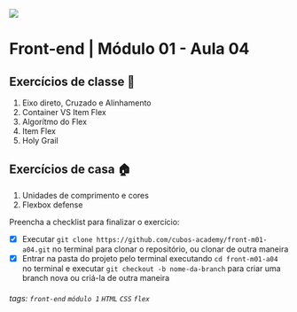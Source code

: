![](https://i.imgur.com/xG74tOh.png)

# Front-end | Módulo 01 - Aula 04

## Exercícios de classe 🏫

1. Eixo direto, Cruzado e Alinhamento
2. Container VS Item Flex
3. Algorítmo do Flex
4. Item Flex
5. Holy Grail

## Exercícios de casa 🏠

1. Unidades de comprimento e cores
2. Flexbox defense

Preencha a checklist para finalizar o exercício:

-   [x] Executar `git clone https://github.com/cubos-academy/front-m01-a04.git` no terminal para clonar o repositório, ou clonar de outra maneira
-   [x] Entrar na pasta do projeto pelo terminal executando `cd front-m01-a04` no terminal e executar `git checkout -b nome-da-branch` para criar uma branch nova ou criá-la de outra maneira

###### tags: `front-end` `módulo 1` `HTML` `CSS` `flex`
